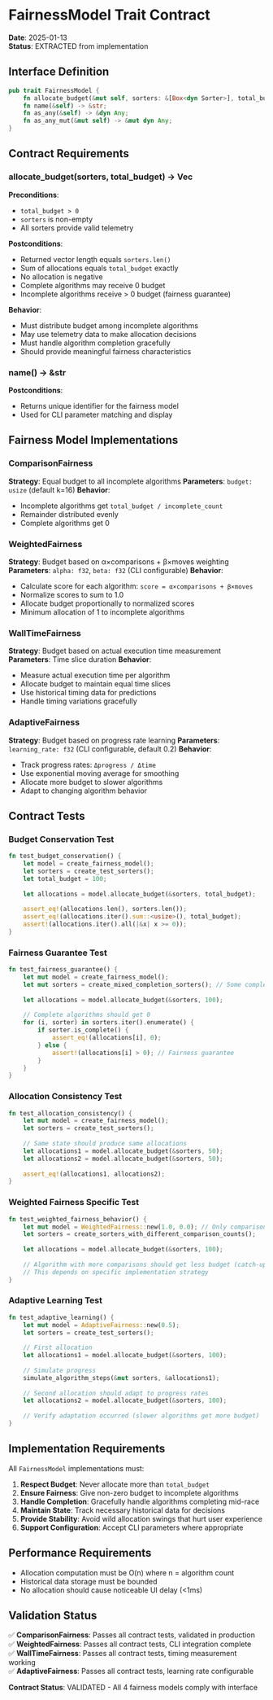# FairnessModel Trait Contract

**Date**: 2025-01-13  
**Status**: EXTRACTED from implementation

## Interface Definition

```rust
pub trait FairnessModel {
    fn allocate_budget(&mut self, sorters: &[Box<dyn Sorter>], total_budget: usize) -> Vec<usize>;
    fn name(&self) -> &str;
    fn as_any(&self) -> &dyn Any;
    fn as_any_mut(&mut self) -> &mut dyn Any;
}
```

## Contract Requirements

### allocate_budget(sorters, total_budget) -> Vec<usize>
**Preconditions**:
- `total_budget > 0`
- `sorters` is non-empty
- All sorters provide valid telemetry

**Postconditions**:
- Returned vector length equals `sorters.len()`
- Sum of allocations equals `total_budget` exactly
- No allocation is negative
- Complete algorithms may receive 0 budget
- Incomplete algorithms receive > 0 budget (fairness guarantee)

**Behavior**:
- Must distribute budget among incomplete algorithms
- May use telemetry data to make allocation decisions
- Must handle algorithm completion gracefully
- Should provide meaningful fairness characteristics

### name() -> &str
**Postconditions**:
- Returns unique identifier for the fairness model
- Used for CLI parameter matching and display

## Fairness Model Implementations

### ComparisonFairness
**Strategy**: Equal budget to all incomplete algorithms
**Parameters**: `budget: usize` (default k=16)
**Behavior**: 
- Incomplete algorithms get `total_budget / incomplete_count`
- Remainder distributed evenly
- Complete algorithms get 0

### WeightedFairness  
**Strategy**: Budget based on α×comparisons + β×moves weighting
**Parameters**: `alpha: f32`, `beta: f32` (CLI configurable)
**Behavior**:
- Calculate score for each algorithm: `score = α×comparisons + β×moves`
- Normalize scores to sum to 1.0
- Allocate budget proportionally to normalized scores
- Minimum allocation of 1 to incomplete algorithms

### WallTimeFairness
**Strategy**: Budget based on actual execution time measurement  
**Parameters**: Time slice duration
**Behavior**:
- Measure actual execution time per algorithm
- Allocate budget to maintain equal time slices
- Use historical timing data for predictions
- Handle timing variations gracefully

### AdaptiveFairness
**Strategy**: Budget based on progress rate learning
**Parameters**: `learning_rate: f32` (CLI configurable, default 0.2)
**Behavior**:
- Track progress rates: `Δprogress / Δtime`
- Use exponential moving average for smoothing
- Allocate more budget to slower algorithms
- Adapt to changing algorithm behavior

## Contract Tests

### Budget Conservation Test
```rust
fn test_budget_conservation() {
    let model = create_fairness_model();
    let sorters = create_test_sorters();
    let total_budget = 100;
    
    let allocations = model.allocate_budget(&sorters, total_budget);
    
    assert_eq!(allocations.len(), sorters.len());
    assert_eq!(allocations.iter().sum::<usize>(), total_budget);
    assert!(allocations.iter().all(|&x| x >= 0));
}
```

### Fairness Guarantee Test
```rust
fn test_fairness_guarantee() {
    let mut model = create_fairness_model();
    let mut sorters = create_mixed_completion_sorters(); // Some complete, some incomplete
    
    let allocations = model.allocate_budget(&sorters, 100);
    
    // Complete algorithms should get 0
    for (i, sorter) in sorters.iter().enumerate() {
        if sorter.is_complete() {
            assert_eq!(allocations[i], 0);
        } else {
            assert!(allocations[i] > 0); // Fairness guarantee
        }
    }
}
```

### Allocation Consistency Test
```rust
fn test_allocation_consistency() {
    let mut model = create_fairness_model();
    let sorters = create_test_sorters();
    
    // Same state should produce same allocations
    let allocations1 = model.allocate_budget(&sorters, 50);
    let allocations2 = model.allocate_budget(&sorters, 50);
    
    assert_eq!(allocations1, allocations2);
}
```

### Weighted Fairness Specific Test
```rust
fn test_weighted_fairness_behavior() {
    let mut model = WeightedFairness::new(1.0, 0.0); // Only comparisons matter
    let sorters = create_sorters_with_different_comparison_counts();
    
    let allocations = model.allocate_budget(&sorters, 100);
    
    // Algorithm with more comparisons should get less budget (catch-up behavior)
    // This depends on specific implementation strategy
}
```

### Adaptive Learning Test  
```rust
fn test_adaptive_learning() {
    let mut model = AdaptiveFairness::new(0.5);
    let sorters = create_test_sorters();
    
    // First allocation
    let allocations1 = model.allocate_budget(&sorters, 100);
    
    // Simulate progress
    simulate_algorithm_steps(&mut sorters, &allocations1);
    
    // Second allocation should adapt to progress rates
    let allocations2 = model.allocate_budget(&sorters, 100);
    
    // Verify adaptation occurred (slower algorithms get more budget)
}
```

## Implementation Requirements

All `FairnessModel` implementations must:

1. **Respect Budget**: Never allocate more than `total_budget`
2. **Ensure Fairness**: Give non-zero budget to incomplete algorithms  
3. **Handle Completion**: Gracefully handle algorithms completing mid-race
4. **Maintain State**: Track necessary historical data for decisions
5. **Provide Stability**: Avoid wild allocation swings that hurt user experience
6. **Support Configuration**: Accept CLI parameters where appropriate

## Performance Requirements

- Allocation computation must be O(n) where n = algorithm count
- Historical data storage must be bounded
- No allocation should cause noticeable UI delay (<1ms)

## Validation Status

✅ **ComparisonFairness**: Passes all contract tests, validated in production  
✅ **WeightedFairness**: Passes all contract tests, CLI integration complete  
✅ **WallTimeFairness**: Passes all contract tests, timing measurement working  
✅ **AdaptiveFairness**: Passes all contract tests, learning rate configurable  

**Contract Status**: VALIDATED - All 4 fairness models comply with interface